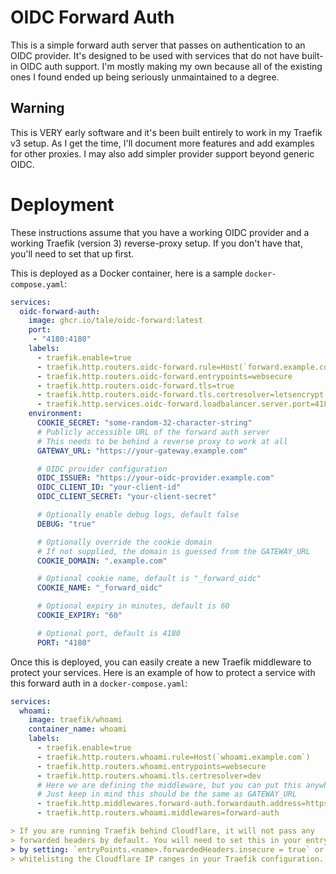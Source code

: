 # OIDC Forward Auth

This is a simple forward auth server that passes on authentication to an OIDC provider.
It's designed to be used with services that do not have built-in OIDC auth support.
I'm mostly making my own because all of the existing ones I found ended up being
seriously unmaintained to a degree.

## Warning
This is VERY early software and it's been built entirely to work in my Traefik v3 setup.
As I get the time, I'll document more features and add examples for other proxies.
I may also add simpler provider support beyond generic OIDC.

# Deployment
These instructions assume that you have a working OIDC provider and a working
Traefik (version 3) reverse-proxy setup. If you don't have that, you'll need to
set that up first.

This is deployed as a Docker container, here is a sample `docker-compose.yaml`:

```yaml
services:
  oidc-forward-auth:
    image: ghcr.io/tale/oidc-forward:latest
    port:
     - "4180:4180"
    labels:
      - traefik.enable=true
      - traefik.http.routers.oidc-forward.rule=Host(`forward.example.com`)
      - traefik.http.routers.oidc-forward.entrypoints=websecure
      - traefik.http.routers.oidc-forward.tls=true
      - traefik.http.routers.oidc-forward.tls.certresolver=letsencrypt
      - traefik.http.services.oidc-forward.loadbalancer.server.port=4180
    environment:
      COOKIE_SECRET: "some-random-32-character-string"
      # Publicly accessible URL of the forward auth server
      # This needs to be behind a reverse proxy to work at all
      GATEWAY_URL: "https://your-gateway.example.com"

	  # OIDC provider configuration
      OIDC_ISSUER: "https://your-oidc-provider.example.com"
      OIDC_CLIENT_ID: "your-client-id"
      OIDC_CLIENT_SECRET: "your-client-secret"

	  # Optionally enable debug logs, default false
      DEBUG: "true"

      # Optionally override the cookie domain
      # If not supplied, the domain is guessed from the GATEWAY_URL
      COOKIE_DOMAIN: ".example.com"

      # Optional cookie name, default is "_forward_oidc"
      COOKIE_NAME: "_forward_oidc"

      # Optional expiry in minutes, default is 60
      COOKIE_EXPIRY: "60"

      # Optional port, default is 4180
      PORT: "4180"
```

Once this is deployed, you can easily create a new Traefik middleware to protect
your services. Here is an example of how to protect a service with this forward auth in a `docker-compose.yaml`:

```yaml
services:
  whoami:
    image: traefik/whoami
    container_name: whoami
    labels:
      - traefik.enable=true
      - traefik.http.routers.whoami.rule=Host(`whoami.example.com`)
      - traefik.http.routers.whoami.entrypoints=websecure
      - traefik.http.routers.whoami.tls.certresolver=dev
      # Here we are defining the middleware, but you can put this anywhere
      # Just keep in mind this should be the same as GATEWAY_URL
      - traefik.http.middlewares.forward-auth.forwardauth.address=https://forward.example.com
      - traefik.http.routers.whoami.middlewares=forward-auth

> If you are running Traefik behind Cloudflare, it will not pass any
> forwarded headers by default. You will need to set this in your entrypoints
> by setting: `entryPoints.<name>.forwardedHeaders.insecure = true` or by
> whitelisting the Cloudflare IP ranges in your Traefik configuration.
